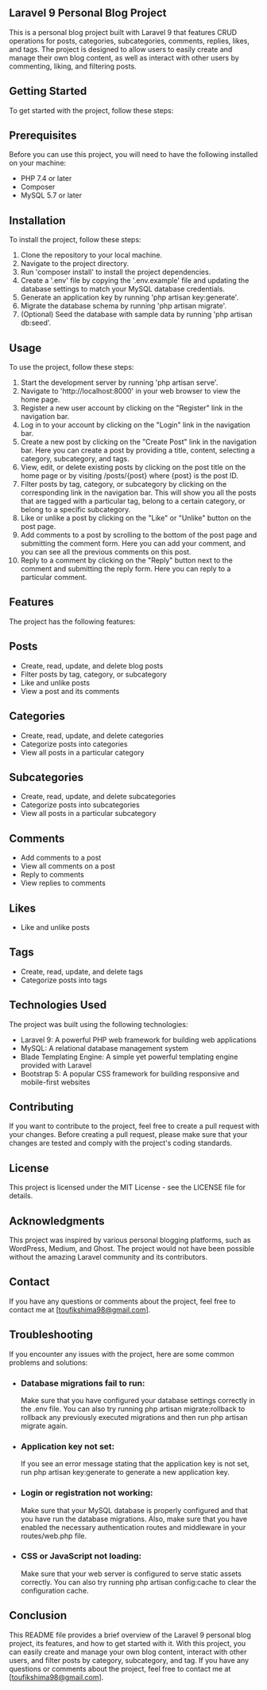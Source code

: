 ## Laravel 9 Personal Blog Project

This is a personal blog project built with Laravel 9 that features CRUD operations for posts, categories, subcategories, comments, replies, likes, and tags. The project is designed to allow users to easily create and manage their own blog content, as well as interact with other users by commenting, liking, and filtering posts.

## Getting Started

To get started with the project, follow these steps:

## Prerequisites

Before you can use this project, you will need to have the following installed on your machine:

- PHP 7.4 or later
- Composer
- MySQL 5.7 or later

## Installation

To install the project, follow these steps:

1. Clone the repository to your local machine.
2. Navigate to the project directory.
3. Run 'composer install' to install the project dependencies.
4. Create a '.env' file by copying the '.env.example' file and updating the database settings to match your MySQL database credentials.
5. Generate an application key by running 'php artisan key:generate'.
6. Migrate the database schema by running 'php artisan migrate'.
7. (Optional) Seed the database with sample data by running 'php artisan db:seed'.

## Usage

To use the project, follow these steps:

1. Start the development server by running 'php artisan serve'.
2. Navigate to 'http://localhost:8000' in your web browser to view the home page.
3. Register a new user account by clicking on the "Register" link in the navigation bar.
4. Log in to your account by clicking on the "Login" link in the navigation bar.
5. Create a new post by clicking on the "Create Post" link in the navigation bar. Here you can create a post by providing a title, content, selecting a category, subcategory, and tags.
6. View, edit, or delete existing posts by clicking on the post title on the home page or by visiting /posts/{post} where {post} is the post ID.
7. Filter posts by tag, category, or subcategory by clicking on the corresponding link in the navigation bar. This will show you all the posts that are tagged with a particular tag, belong to a certain category, or belong to a specific subcategory.
8. Like or unlike a post by clicking on the "Like" or "Unlike" button on the post page.
9. Add comments to a post by scrolling to the bottom of the post page and submitting the comment form. Here you can add your comment, and you can see all the previous comments on this post.
10. Reply to a comment by clicking on the "Reply" button next to the comment and submitting the reply form. Here you can reply to a particular comment.

## Features

The project has the following features:

## Posts

- Create, read, update, and delete blog posts
- Filter posts by tag, category, or subcategory
- Like and unlike posts
- View a post and its comments

## Categories
- Create, read, update, and delete categories
- Categorize posts into categories
- View all posts in a particular category

## Subcategories

- Create, read, update, and delete subcategories
- Categorize posts into subcategories
- View all posts in a particular subcategory

## Comments

- Add comments to a post
- View all comments on a post
- Reply to comments
- View replies to comments

## Likes

- Like and unlike posts

## Tags

- Create, read, update, and delete tags
- Categorize posts into tags

## Technologies Used

The project was built using the following technologies:

- Laravel 9: A powerful PHP web framework for building web applications
- MySQL: A relational database management system
- Blade Templating Engine: A simple yet powerful templating engine provided with Laravel
- Bootstrap 5: A popular CSS framework for building responsive and mobile-first websites

## Contributing

If you want to contribute to the project, feel free to create a pull request with your changes. Before creating a pull request, please make sure that your changes are tested and comply with the project's coding standards.

## License
This project is licensed under the MIT License - see the LICENSE file for details.

## Acknowledgments
This project was inspired by various personal blogging platforms, such as WordPress, Medium, and Ghost. The project would not have been possible without the amazing Laravel community and its contributors.

## Contact
If you have any questions or comments about the project, feel free to contact me at [toufikshima98@gmail.com].

## Troubleshooting

If you encounter any issues with the project, here are some common problems and solutions:

- <h3> Database migrations fail to run: </h3> Make sure that you have configured your database settings correctly in the .env file. You can also try running php artisan migrate:rollback to rollback any previously executed migrations and then run php artisan migrate again.
- <h3> Application key not set: </h3> If you see an error message stating that the application key is not set, run php artisan key:generate to generate a new application key.
- <h3> Login or registration not working:</h3>  Make sure that your MySQL database is properly configured and that you have run the database migrations. Also, make sure that you have enabled the necessary authentication routes and middleware in your routes/web.php file.
- <h3> CSS or JavaScript not loading: </h3> Make sure that your web server is configured to serve static assets correctly. You can also try running php artisan config:cache to clear the configuration cache.

## Conclusion

This README file provides a brief overview of the Laravel 9 personal blog project, its features, and how to get started with it. With this project, you can easily create and manage your own blog content, interact with other users, and filter posts by category, subcategory, and tag. If you have any questions or comments about the project, feel free to contact me at [toufikshima98@gmail.com].
